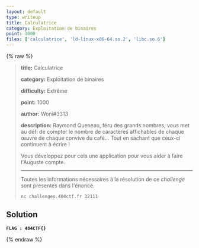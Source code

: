 ```yaml
---
layout: default
type: writeup
title: Calculatrice
category: Exploitation de binaires
point: 1000
files: ['calculatrice', 'ld-linux-x86-64.so.2', 'libc.so.6']
---
```


{% raw %}
> **title:** Calculatrice
>
> **category:** Exploitation de binaires
>
> **difficulty:** Extrême
>
> **point:** 1000
>
> **author:** Woni#3313
>
> **description:**
> Raymond Queneau, féru des grands nombres, vous met au défi de compter le nombre de caractères affichables de chaque œuvre de chaque convive du café... Tout en sachant que ceux-ci continuent à écrire !
> 
> Vous développez pour cela une application pour vous aider à faire l'Auguste compte.
> 
> ***
> 
> Toutes les informations nécessaires à la résolution de ce *challenge* sont présentes dans l'énoncé.
> 
> ```
> nc challenges.404ctf.fr 32111
> ```

## Solution


**`FLAG : 404CTF{}`**

{% endraw %}